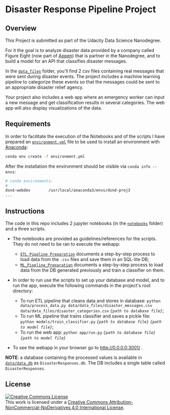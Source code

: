 # Disaster Response Pipeline Project

## Overview

This Project is submitted as part of the Udacity Data Science Nanodegree.

For it the goal is to analyze disaster data provided by a company called Figure Eight (now part of [Appen](https://appen.com/)) that is partner in the Nanodegree, and to build a model for an API that classifies disaster messages.

In the [`data_files`](./data/data_files) folder, you'll find 2 csv files containing real messages that were sent during disaster events. The project includes a machine learning pipeline to categorize these events so that the messages could be sent to an appropriate disaster relief agency.

Your project also includes a web app where an emergency worker can input a new message and get classification results in several categories. The web app will also display visualizations of the data. 


## Requirements
In order to facilitate the execution of the Notebooks and of the scripts I have prepared an [`environment.yml`](./environment.yml) file to be used to install an environment with [Anaconda](https://www.continuum.io/downloads):

```sh
conda env create -f environment.yml
```

After the installation the environment should be visible via `conda info --envs`:

```sh
# conda environments:
#
dsnd-webdev        /usr/local/anaconda3/envs/dsnd-proj3
...

```


## Instructions
The code in this repo includes 2 jupyter notebooks (in the [`notebooks`](./notebooks) folder) and a three scripts. 

* The notebooks are provided as guidelines/references for the scripts. They do not need to be ran to execute the webapp:
    - [`ETL Pipeline Preparation`](./notebooks/ETL_Pipeline_Preparation.ipynb) documents a step-by-step process to load data from the `.csv` files and save them in an SQL-lite DB;
    - [`ML_Pipeline_Preparation`](./notebooks/ML_Pipeline_Preparation.ipynb) documents a step-by-step process to load data from the DB generated previously and train a classifier on them.

* In order to run use the scripts to set up your database and model, and to run the app, execute the following commands in the project's root directory:

    - To run ETL pipeline that cleans data and stores in database:
        `python data/process_data.py data/data_files/disaster_messages.csv data/data_files/disaster_categories.csv` _`{path to database file}`_;
    - To run ML pipeline that trains classifier and saves a pickle file:
        `python models/train_classifier.py` _`{path to database file}`_ _`{path to model file}`_;
    - To run the web app: 
        `python app/run.py` _`{path to database file}`_ _`{path to model file}`_

* To see the webapp in your browser go to http://0.0.0.0:3001/ .
    
**NOTE**: a database containing the processed values is available in [`data/data_db`](./data/data_db) as `DisasterResponses.db`. The DB includes a single table called `DisasterResponses`.


## License
 <a rel="license" href="http://creativecommons.org/licenses/by-nc-nd/4.0/"><img alt="Creative Commons License" style="border-width:0" src="https://i.creativecommons.org/l/by-nc-nd/4.0/88x31.png" /></a><br />This work is licensed under a <a rel="license" href="http://creativecommons.org/licenses/by-nc-nd/4.0/">Creative Commons Attribution-NonCommercial-NoDerivatives 4.0 International License</a>.
